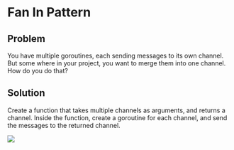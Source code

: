 # Fan In Pattern

## Problem

You have multiple goroutines, each sending messages to its own channel. But some where in your project, you want to merge them into one channel. How do you do that?

## Solution

Create a function that takes multiple channels as arguments, and returns a channel. Inside the function, create a goroutine for each channel, and send the messages to the returned channel.

![](https://go.dev/talks/2012/concurrency/images/gophermegaphones.jpg)

